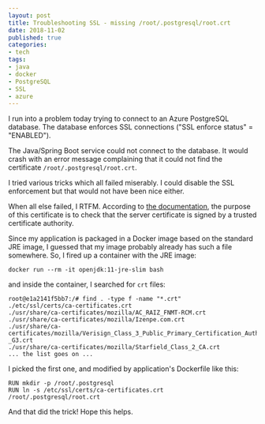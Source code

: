 ```yaml
---
layout: post
title: Troubleshooting SSL - missing /root/.postgresql/root.crt
date: 2018-11-02
published: true
categories:
- tech
tags:
- java
- docker
- PostgreSQL
- SSL
- azure
---
```


I run into a problem today trying to connect to an Azure PostgreSQL database.
The database enforces SSL connections ("SSL enforce status" = "ENABLED").

The Java/Spring Boot service could not connect to the database. It would crash
with an error message complaining that it could not find the certificate
`/root/.postgresql/root.crt`.

I tried various tricks which all failed miserably. I could disable the SSL
enforcement but that would not have been nice either.

When all else failed, I RTFM. According to [the documentation](https://www.postgresql.org/docs/9.6/static/libpq-ssl.html), the purpose of
this certificate is to check that the server certificate is signed by a trusted
certificate authority.

Since my application is packaged in a Docker image based on the standard JRE
image, I guessed that my image probably already has such a file somewhere. So,
I fired up a container with the JRE image:

```
docker run --rm -it openjdk:11-jre-slim bash
```

and inside the container, I searched for `crt` files:

```
root@e1a2141f5bb7:/# find . -type f -name "*.crt"
./etc/ssl/certs/ca-certificates.crt
./usr/share/ca-certificates/mozilla/AC_RAIZ_FNMT-RCM.crt
./usr/share/ca-certificates/mozilla/Izenpe.com.crt
./usr/share/ca-certificates/mozilla/Verisign_Class_3_Public_Primary_Certification_Authority_-_G3.crt
./usr/share/ca-certificates/mozilla/Starfield_Class_2_CA.crt
... the list goes on ...
```

I picked the first one, and modified by application's Dockerfile like this:

```
RUN mkdir -p /root/.postgresql
RUN ln -s /etc/ssl/certs/ca-certificates.crt /root/.postgresql/root.crt
```

And that did the trick! Hope this helps.
